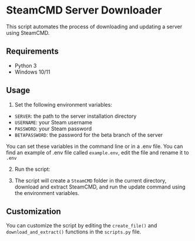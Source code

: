 # SteamCMD Server Downloader

This script automates the process of downloading and updating a server using SteamCMD.

## Requirements
- Python 3
- Windows 10/11

## Usage

1. Set the following environment variables:
  - `SERVER`: the path to the server installation directory
  - `USERNAME`: your Steam username
  - `PASSWORD`: your Steam password
  - `BETAPASSWORD`: the password for the beta branch of the server
  
  You can set these variables in the command line or in a .env file.
  You can find an example of .env file called `example.env`, edit the file and rename it to `.env`

2. Run the script:

3. The script will create a `SteamCMD` folder in the current directory, download and extract SteamCMD, and run the update command using the environment variables.

## Customization
You can customize the script by editing the `create_file()` and `download_and_extract()` functions in the `scripts.py` file.
